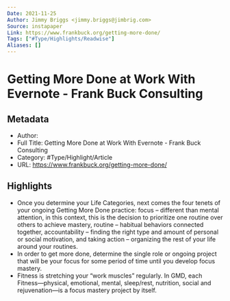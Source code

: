 ```yaml
---
Date: 2021-11-25
Author: Jimmy Briggs <jimmy.briggs@jimbrig.com>
Source: instapaper
Link: https://www.frankbuck.org/getting-more-done/
Tags: ["#Type/Highlights/Readwise"]
Aliases: []
---
```

# Getting More Done at Work With Evernote - Frank Buck Consulting

## Metadata
- Author: 
- Full Title: Getting More Done at Work With Evernote - Frank Buck Consulting
- Category: #Type/Highlight/Article
- URL: https://www.frankbuck.org/getting-more-done/

## Highlights
- Once you determine your Life Categories, next comes the four tenets of your ongoing Getting More Done practice:
  focus – different than mental attention, in this context, this is the decision to prioritize one routine over others to achieve mastery,
  routine – habitual behaviors connected together,
  accountability – finding the right type and amount of personal or social motivation, and
  taking action – organizing the rest of your life around your routines.
- In order to get more done, determine the single role or ongoing project that will be your focus for some period of time until you develop focus mastery.
- Fitness is stretching your “work muscles” regularly. In GMD, each Fitness—physical, emotional, mental, sleep/rest, nutrition, social and rejuvenation—is a focus mastery project by itself.
